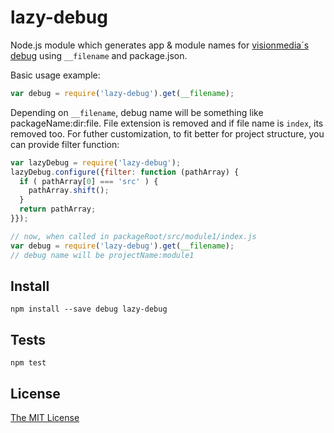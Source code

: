 # lazy-debug

Node.js module which generates app & module names for [visionmedia´s debug](https://github.com/visionmedia/debug) using `__filename` and package.json.

Basic usage example:

```javascript
var debug = require('lazy-debug').get(__filename);
```

Depending on `__filename`, debug name will be something like packageName:dir:file. File extension is removed and if file name is `index`, its removed too. For futher customization, to fit better for project structure, you can provide filter function:

```javascript
var lazyDebug = require('lazy-debug');
lazyDebug.configure({filter: function (pathArray) {
  if ( pathArray[0] === 'src' ) {
    pathArray.shift();
  }
  return pathArray;
}});

// now, when called in packageRoot/src/module1/index.js
var debug = require('lazy-debug').get(__filename);
// debug name will be projectName:module1
```


## Install

`npm install --save debug lazy-debug`

## Tests

`npm test`

## License

[The MIT License](LICENSE.md)